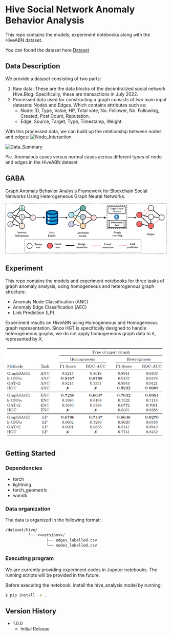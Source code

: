 # Hive Social Network Anomaly Behavior Analysis

This repo contains the models, experiment notebooks along with the HiveABN dataset.

You can found the dataset here [Dataset](dataset)

## Data Description
We provide a dataset consisting of two parts:
1. Raw data: These are the data blocks of the decentralized social network Hive.Blog. Specifically, these are transactions in July 2022.
2. Processed data used for constructing a graph consists of two main input datasets: Nodes and Edges.
   Which contains attributes such as:
   - Node: ID, Type, Value, HP, Total vote, No. Follower, No. Following, Created, Post Count, Reputation.
   - Edge: Source, Target, Type, Timestamp, Weight.

With this processed data, we can build up the relationship between nodes and edges:
![Node_Interaction](img/Social_Structure.png)

![Data_Summary](img/HiveABN_summary.PNG)

Pic. Anomalous cases versus normal cases across different types of node and edges in the HiveABN dataset

## GABA

Graph Anomaly Behavior Analysis Framework for Blockchain Social Networks Using Heterogeneous Graph Neural Networks.

![Anomaly_Analysis_Framework](img/Anomaly_Analysis_Framework.png)

## Experiment

This repo contains the models and experiment notebooks for three tasks of graph anomaly analysis, using homogeneous and heterogenous graph structure:

- Anomaly Node Classification (ANC)
- Anomaly Edge Classification (AEC)
- Link Prediction (LP).

Experiment results on HiveABN using Homogeneous and Homogeneous graph representation. Since HGT is specifically designed to handle heterogeneous graphs, we do not apply homogeneous graph data to it, represented by X.

![Experiment_Result](img/Experiments_Result.PNG)


## Getting Started

### Dependencies

* torch
* lightning
* torch_geometric
* wandb

### Data organization

The data is organized in the following format:

```
/dataset/hive/
          └── <<version>>/
                  ├── edges_labelled.csv
                  └── nodes_labelled.csv
```

### Executing program

We are currently providing experiment codes in Jupyter notebooks. The running scripts will be provided in the future.

Before executing the notebook, install the hive_analysis model by running:
```sh
$ pip install -e .
```

## Version History

* 1.0.0
    * Initial Release

<!-- ## License

This project is licensed under the MIT License - see the LICENSE.md file for details -->

<!-- ## Acknowledgments -->
<!-- 
Inspiration, code snippets, etc.
* [awesome-readme](https://github.com/matiassingers/awesome-readme)
* [PurpleBooth](https://gist.github.com/PurpleBooth/109311bb0361f32d87a2)
* [dbader](https://github.com/dbader/readme-template)
* [zenorocha](https://gist.github.com/zenorocha/4526327)
* [fvcproductions](https://gist.github.com/fvcproductions/1bfc2d4aecb01a834b46) -->
